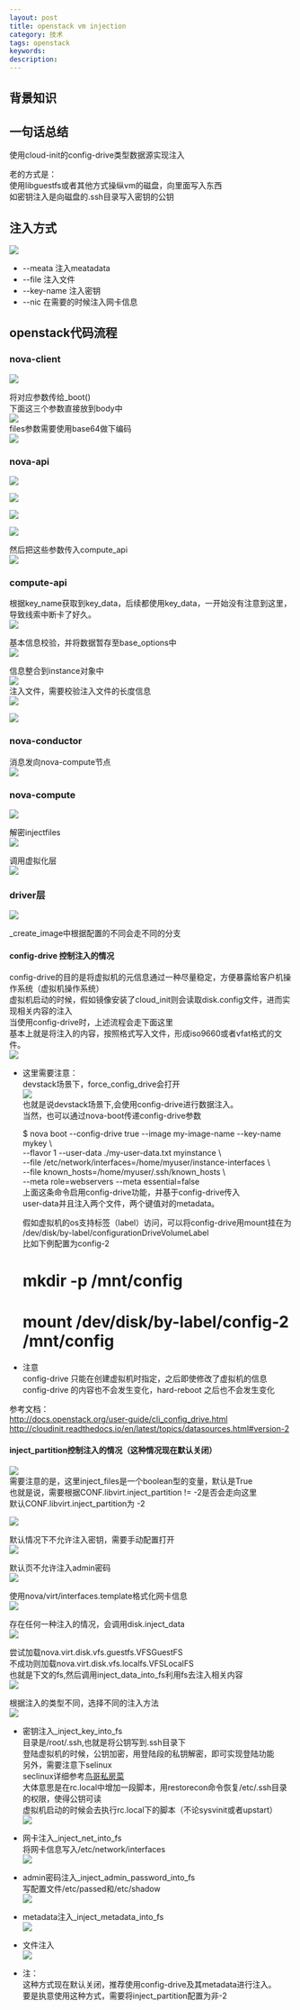 ```yaml
---
layout: post
title: openstack vm injection
category: 技术
tags: openstack
keywords: 
description: 
---
```


## 背景知识 ##


## 一句话总结 ##

使用cloud-init的config-drive类型数据源实现注入  

老的方式是：  
使用libguestfs或者其他方式操纵vm的磁盘，向里面写入东西  
如密钥注入是向磁盘的.ssh目录写入密钥的公钥

## 注入方式 ##

![](http://i.imgur.com/6xUnuU1.png)  
- --meata 注入meatadata
- --file 注入文件
- --key-name 注入密钥
- --nic 在需要的时候注入网卡信息

## openstack代码流程 ##

### nova-client ###

![](http://i.imgur.com/xjKtQYs.png)

将对应参数传给_boot()  
下面这三个参数直接放到body中  
![](http://i.imgur.com/cnCxKPk.png)  
files参数需要使用base64做下编码  
![](http://i.imgur.com/fJl5pQI.png)

### nova-api ###

![](http://i.imgur.com/ptxcXe9.png)  

![](http://i.imgur.com/wDoNR4h.png)  

![](http://i.imgur.com/C2wjdN9.png)  

![](http://i.imgur.com/U0RF7NJ.png)  

然后把这些参数传入compute_api  
![](http://i.imgur.com/uRKeI0j.png)  

### compute-api ###

根据key_name获取到key_data，后续都使用key_data，一开始没有注意到这里，导致线索中断卡了好久。  
![](http://i.imgur.com/om4yJnN.png)  

基本信息校验，并将数据暂存至base_options中  
![](http://i.imgur.com/pra9fwj.png)  

信息整合到instance对象中  
![](http://i.imgur.com/x1Z1TK1.png)  
注入文件，需要校验注入文件的长度信息  
![](http://i.imgur.com/G9bMYZG.png)  

![](http://i.imgur.com/T3yU8ck.png)  

### nova-conductor ###

消息发向nova-compute节点  
![](http://i.imgur.com/D4Iv3g4.png)  

### nova-compute ###

![](http://i.imgur.com/HgCQGJy.png)  

解密injectfiles  
![](http://i.imgur.com/9qH4uQH.png)

调用虚拟化层  
![](http://i.imgur.com/qWQIBHz.png)

### driver层 ###

![](http://i.imgur.com/vaGQ8Dn.png)

_create_image中根据配置的不同会走不同的分支  

#### config-drive 控制注入的情况 ####

config-drive的目的是将虚拟机的元信息通过一种尽量稳定，方便暴露给客户机操作系统（虚拟机操作系统）  
虚拟机启动的时候，假如镜像安装了cloud_init则会读取disk.config文件，进而实现相关内容的注入  
当使用config-drive时，上述流程会走下面这里  
基本上就是将注入的内容，按照格式写入文件，形成iso9660或者vfat格式的文件。  
![](http://i.imgur.com/Zy3LP3k.png)  

- 这里需要注意：  
  devstack场景下，force_config_drive会打开  
  ![](http://i.imgur.com/OuFOM5V.png)  
  也就是说devstack场景下,会使用config-drive进行数据注入。  
  当然，也可以通过nova-boot传递config-drive参数  

    $ nova boot --config-drive true --image my-image-name --key-name mykey \  
      --flavor 1 --user-data ./my-user-data.txt myinstance \  
      --file /etc/network/interfaces=/home/myuser/instance-interfaces \  
      --file known_hosts=/home/myuser/.ssh/known_hosts \  
      --meta role=webservers --meta essential=false  
  上面这条命令启用config-drive功能，并基于config-drive传入  
  user-data并且注入两个文件，两个键值对的metadata。  

  假如虚拟机的os支持标签（label）访问，可以将config-drive用mount挂在为  
  /dev/disk/by-label/configurationDriveVolumeLabel  
  比如下例配置为config-2  

    # mkdir -p /mnt/config
    # mount /dev/disk/by-label/config-2 /mnt/config



- 注意  
  config-drive 只能在创建虚拟机时指定，之后即使修改了虚拟机的信息  
  config-drive 的内容也不会发生变化，hard-reboot 之后也不会发生变化  

参考文档：  
http://docs.openstack.org/user-guide/cli_config_drive.html  
http://cloudinit.readthedocs.io/en/latest/topics/datasources.html#version-2

#### inject_partition控制注入的情况（这种情况现在默认关闭） ####

![](http://i.imgur.com/z4glY1Z.png)  
需要注意的是，这里inject_files是一个boolean型的变量，默认是True  
也就是说，需要根据CONF.libvirt.inject_partition != -2是否会走向这里  
默认CONF.libvirt.inject_partition为 -2  

![](http://i.imgur.com/VoljqRI.png)  

默认情况下不允许注入密钥，需要手动配置打开  
![](http://i.imgur.com/7SHaR7H.png)  

默认页不允许注入admin密码  
![](http://i.imgur.com/28yWuR1.png)  

使用nova/virt/interfaces.template格式化网卡信息  
![](http://i.imgur.com/5VZM3bG.png)  

存在任何一种注入的情况，会调用disk.inject_data  
![](http://i.imgur.com/HzGY7IL.png)  

尝试加载nova.virt.disk.vfs.guestfs.VFSGuestFS  
不成功则加载nova.virt.disk.vfs.localfs.VFSLocalFS  
也就是下文的fs,然后调用inject_data_into_fs利用fs去注入相关内容  
![](http://i.imgur.com/FojJwUv.png)  

根据注入的类型不同，选择不同的注入方法  
![](http://i.imgur.com/I2xFlxO.png)  

- 密钥注入_inject_key_into_fs  
  目录是/root/.ssh,也就是将公钥写到.ssh目录下  
  登陆虚拟机的时候，公钥加密，用登陆段的私钥解密，即可实现登陆功能  
  另外，需要注意下selinux  
  seclinux详细参考[鸟哥私房菜](http://linux.vbird.org/linux_basic/0440processcontrol.php#selinux)  
  大体意思是在rc.local中增加一段脚本，用restorecon命令恢复/etc/.ssh目录的权限，使得公钥可读  
  虚拟机启动的时候会去执行rc.local下的脚本（不论sysvinit或者upstart）  
  ![](http://i.imgur.com/rsQPQ26.png)  

- 网卡注入_inject_net_into_fs  
  将网卡信息写入/etc/network/interfaces  
  ![](http://i.imgur.com/Totmlic.png)  

- admin密码注入_inject_admin_password_into_fs  
  写配置文件/etc/passed和/etc/shadow  
  ![](http://i.imgur.com/CSOJSZA.png)  

- metadata注入_inject_metadata_into_fs  
  ![](http://i.imgur.com/qVsEFqE.png)  

- 文件注入  
  ![](http://i.imgur.com/klRMuw5.png)

- 注：  
  这种方式现在默认关闭，推荐使用config-drive及其metadata进行注入。  
  要是执意使用这种方式，需要将inject_partition配置为非-2